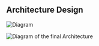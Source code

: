 ## Architecture Design

![Diagram](https://i.ibb.co/cNV4DJX/image.png)

![Diagram of the final Architecture](https://i.ibb.co/GHwTTqk/Untitled-2021-02-25-0125-1.png)
